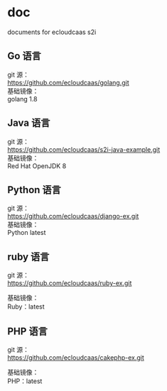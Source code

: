 # doc
documents for ecloudcaas s2i
## Go 语言   
  git 源：    
      https://github.com/ecloudcaas/golang.git    
  基础镜像：     
      golang 1.8    

## Java 语言   
  git 源：    
     https://github.com/ecloudcaas/s2i-java-example.git    
  基础镜像：    
     Red Hat OpenJDK 8    

## Python 语言   
  git 源：    
     https://github.com/ecloudcaas/django-ex.git    
  基础镜像：     
      Python latest    

## ruby 语言   
  git 源：    
     https://github.com/ecloudcaas/ruby-ex.git    
  
  基础镜像：    
    Ruby：latest    

## PHP 语言      
   git 源：    
     https://github.com/ecloudcaas/cakephp-ex.git    
  
  基础镜像：    
    PHP：latest    
